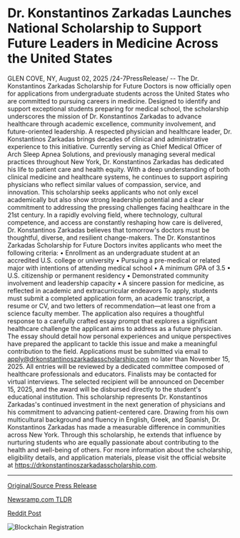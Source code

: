 # Dr. Konstantinos Zarkadas Launches National Scholarship to Support Future Leaders in Medicine Across the United States

GLEN COVE, NY, August 02, 2025 /24-7PressRelease/ -- The Dr. Konstantinos Zarkadas Scholarship for Future Doctors is now officially open for applications from undergraduate students across the United States who are committed to pursuing careers in medicine. Designed to identify and support exceptional students preparing for medical school, the scholarship underscores the mission of Dr. Konstantinos Zarkadas to advance healthcare through academic excellence, community involvement, and future-oriented leadership.  A respected physician and healthcare leader, Dr. Konstantinos Zarkadas brings decades of clinical and administrative experience to this initiative. Currently serving as Chief Medical Officer of Arch Sleep Apnea Solutions, and previously managing several medical practices throughout New York, Dr. Konstantinos Zarkadas has dedicated his life to patient care and health equity. With a deep understanding of both clinical medicine and healthcare systems, he continues to support aspiring physicians who reflect similar values of compassion, service, and innovation.  This scholarship seeks applicants who not only excel academically but also show strong leadership potential and a clear commitment to addressing the pressing challenges facing healthcare in the 21st century. In a rapidly evolving field, where technology, cultural competence, and access are constantly reshaping how care is delivered, Dr. Konstantinos Zarkadas believes that tomorrow's doctors must be thoughtful, diverse, and resilient change-makers.  The Dr. Konstantinos Zarkadas Scholarship for Future Doctors invites applicants who meet the following criteria: • Enrollment as an undergraduate student at an accredited U.S. college or university • Pursuing a pre-medical or related major with intentions of attending medical school • A minimum GPA of 3.5 • U.S. citizenship or permanent residency • Demonstrated community involvement and leadership capacity • A sincere passion for medicine, as reflected in academic and extracurricular endeavors  To apply, students must submit a completed application form, an academic transcript, a resume or CV, and two letters of recommendation—at least one from a science faculty member. The application also requires a thoughtful response to a carefully crafted essay prompt that explores a significant healthcare challenge the applicant aims to address as a future physician. The essay should detail how personal experiences and unique perspectives have prepared the applicant to tackle this issue and make a meaningful contribution to the field.  Applications must be submitted via email to apply@drkonstantinoszarkadasscholarship.com no later than November 15, 2025. All entries will be reviewed by a dedicated committee composed of healthcare professionals and educators. Finalists may be contacted for virtual interviews. The selected recipient will be announced on December 15, 2025, and the award will be disbursed directly to the student's educational institution.  This scholarship represents Dr. Konstantinos Zarkadas's continued investment in the next generation of physicians and his commitment to advancing patient-centered care. Drawing from his own multicultural background and fluency in English, Greek, and Spanish, Dr. Konstantinos Zarkadas has made a measurable difference in communities across New York. Through this scholarship, he extends that influence by nurturing students who are equally passionate about contributing to the health and well-being of others.  For more information about the scholarship, eligibility details, and application materials, please visit the official website at https://drkonstantinoszarkadasscholarship.com. 

---

[Original/Source Press Release](https://www.24-7pressrelease.com/press-release/525488/dr-konstantinos-zarkadas-launches-national-scholarship-to-support-future-leaders-in-medicine-across-the-united-states)
                    

[Newsramp.com TLDR](https://newsramp.com/curated-news/dr-konstantinos-zarkadas-scholarship-opens-for-future-medical-leaders/c47569a10727c11b99fe182d5aeb157d) 

 



[Reddit Post](https://www.reddit.com/r/newsramp/comments/1mfkl4h/dr_konstantinos_zarkadas_scholarship_opens_for/) 



![Blockchain Registration](https://cdn.newsramp.app/24-7PressRelease/qrcode/258/2/jadelZXp.webp)